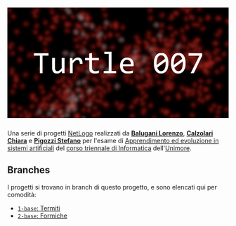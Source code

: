 # ![`turtle007`](img/opengraph.png)

Una serie di progetti [NetLogo](https://ccl.northwestern.edu/netlogo/) realizzati da **[Balugani Lorenzo](https://github.com/LBindustries)**, **[Calzolari Chiara](https://github.com/Cookie-CHR)** e **[Pigozzi Stefano](https://github.com/Steffo99)** per l'esame di [Apprendimento ed evoluzione in sistemi artificiali](https://personale.unimore.it/rubrica/contenutiad/mvillani/2019/58029/N0/N0/9999) del [corso triennale di Informatica](https://www.unimore.it/didattica/mlaurea.html?ID=54) dell'[Unimore](https://www.unimore.it/).

## Branches

I progetti si trovano in branch di questo progetto, e sono elencati qui per comodità:

- [`1-base`: Termiti](https://github.com/Steffo99/turtle007/tree/1-base)
- [`2-base`: Formiche](https://github.com/Steffo99/turtle007/tree/2-base)
